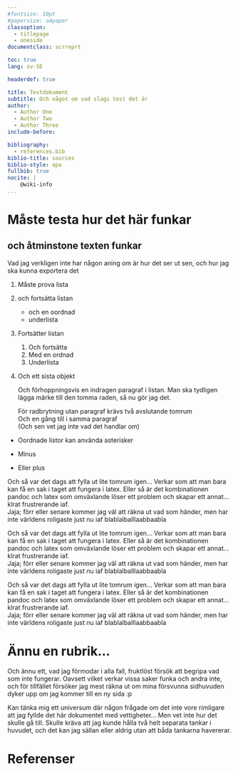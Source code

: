 ```yaml
---
#fontsize: 10pt
#papersize: a4paper
classoption:
  - titlepage
  - oneside
documentclass: scrreprt

toc: true
lang: sv-SE

headerdef: true

title: Testdokument
subtitle: Och något om vad slags test det är
author:
  - Author One
  - Author Two
  - Author Three
include-before:

bibliography:
  - references.bib
biblio-title: sources
biblio-style: apa
fullbib: true
nocite: |
    @wiki-info
...
```

# Måste testa hur det här funkar

## och åtminstone texten funkar

Vad jag verkligen inte har någon aning om är hur det ser ut sen, och hur jag ska kunna exportera det

1.  Måste prova lista
2.  och fortsätta listan
    * och en oordnad
    * underlista
3.  Fortsätter listan
    1. Och fortsätta
    2. Med en ordnad
    3. Underlista
4.  Och ett sista objekt

    Och förhoppningsvis en indragen paragraf i listan. Man ska tydligen lägga märke till den tomma raden, så nu gör jag det.

    För radbrytning utan paragraf krävs två avslutande tomrum  
    Och en gång till i samma paragraf  
    (Och sen vet jag inte vad det handlar om)

* Oordnade listor kan använda asterisker
- Minus
+ Eller plus

Och så var det dags att fylla ut lite tomrum igen... Verkar som att man bara kan få en sak i taget att fungera i latex. Eller så är det kombinationen pandoc och latex som omväxlande löser ett problem och skapar ett annat... klrat frustrerande iaf.  
Jaja; förr eller senare kommer jag väl att räkna ut vad som händer, men har inte världens roligaste just nu iaf
blablalballlaabbaabla

Och så var det dags att fylla ut lite tomrum igen... Verkar som att man bara kan få en sak i taget att fungera i latex. Eller så är det kombinationen pandoc och latex som omväxlande löser ett problem och skapar ett annat... klrat frustrerande iaf.  
Jaja; förr eller senare kommer jag väl att räkna ut vad som händer, men har inte världens roligaste just nu iaf
blablalballlaabbaabla

Och så var det dags att fylla ut lite tomrum igen... Verkar som att man bara kan få en sak i taget att fungera i latex. Eller så är det kombinationen pandoc och latex som omväxlande löser ett problem och skapar ett annat... klrat frustrerande iaf.  
Jaja; förr eller senare kommer jag väl att räkna ut vad som händer, men har inte världens roligaste just nu iaf
blablalballlaabbaabla

# Ännu en rubrik...

Och ännu ett, vad jag förmodar i alla fall, fruktlöst försök att begripa vad som inte fungerar. Oavsett vilket verkar vissa saker funka och andra inte, och för tillfället försöker jag mest räkna ut om mina försvunna sidhuvuden dyker upp om jag kommer till en ny sida :p  

Kan tänka mig ett universum där någon frågade om det inte vore rimligare att jag fyllde det här dokumentet med vettigheter... Men vet inte hur det skulle gå till. Skulle kräva att jag kunde hålla två helt separata tankar i huvudet, och det kan jag sällan eller aldrig utan att båda tankarna havererar.

# Referenser

